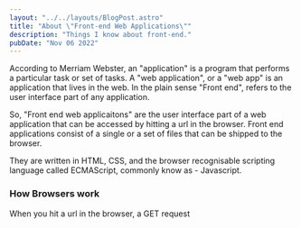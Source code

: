 ```yaml
---
layout: "../../layouts/BlogPost.astro"
title: "About \"Front-end Web Applications\""
description: "Things I know about front-end."
pubDate: "Nov 06 2022"
---
```


According to Merriam Webster, an "application" is a program that performs a particular task or set of tasks. A "web application", or a "web app" is an application that lives in the web. In the plain sense "Front end", refers to the user interface part of any application.

So, "Front end web applicaitons" are the user interface part of a web application that can be accessed by hitting a url in the browser. Front end applications consist of a single or a set of files that can be shipped to the browser.

They are written in HTML, CSS, and the browser recognisable scripting language called ECMAScript, commonly know as - Javascript.

### How Browsers work

When you hit a url in the browser, a GET request

